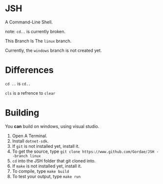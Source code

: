 # JSH
A Command-Line Shell.

note: `cd..` is currently broken.

This Branch Is The `linux` branch.

Currently, the `windows` branch is not created yet.

# Differences
`cd ..` is `cd..`

`cls` is a refrence to `clear`

# Building
You **can** build on windows, using visual studio.

1. Open A Terminal.
2. Install `dotnet-sdk`.
3. If `git` is not installed yet, install it.
4. To get the source, type `git clone https://www.github.com/Gordae/JSH --branch linux`
5. `cd` into the JSH folder that git cloned into.
6. If `make` is not installed yet, install it.
7. To compile, type `make build`
8. To test your output, type `make run`
